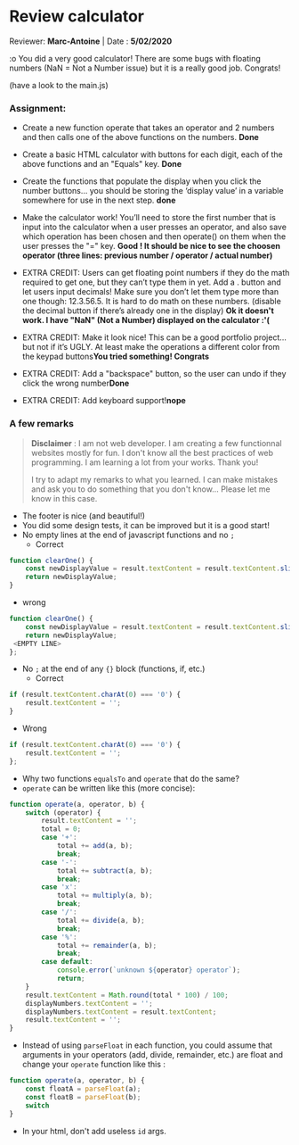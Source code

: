 # Review calculator

Reviewer: **Marc-Antoine**  | Date : **5/02/2020**

:o You did a very good calculator! There are some bugs with floating numbers (NaN = Not a Number issue) but it is a really good job. Congrats!

(have a look to the main.js)

### Assignment:
* Create a new function operate that takes an operator and 2 numbers and then calls one of the above functions on the numbers. **Done**

* Create a basic HTML calculator with buttons for each digit, each of the above functions and an "Equals" key. **Done**

* Create the functions that populate the display when you click the number buttons… you should be storing the ‘display value’ in a variable somewhere for use in the next step. **done**

* Make the calculator work! You’ll need to store the first number that is input into the calculator when a user presses an operator, and also save which operation has been chosen and then operate() on them when the user presses the "=" key. **Good ! It should be nice to see the choosen operator (three lines: previous number / operator / actual number)**

* EXTRA CREDIT: Users can get floating point numbers if they do the math required to get one, but they can’t type them in yet. Add a . button and let users input decimals! Make sure you don’t let them type more than one though: 12.3.56.5. It is hard to do math on these numbers. (disable the decimal button if there’s already one in the display) **Ok it doesn't work. I have "NaN" (Not a Number) displayed on the calculator :'(**

* EXTRA CREDIT: Make it look nice! This can be a good portfolio project… but not if it’s UGLY. At least make the operations a different color from the keypad buttons**You tried something! Congrats**

* EXTRA CREDIT: Add a "backspace" button, so the user can undo if they click the wrong number**Done**

* EXTRA CREDIT: Add keyboard support!**nope**

### A few remarks
> **Disclaimer** : I am not web developer. I am creating a few functionnal websites mostly for fun. I don't know all the best practices of web programming. I am learning a lot from your works. Thank you!
>
> I try to adapt my remarks to what you learned. I can make mistakes and ask you to do something that you don't know… Please let me know in this case.

* The footer is nice (and beautiful!)
* You did some design tests, it can be improved but it is a good start!
* No empty lines at the end of javascript functions and no `;`
  * Correct
```javascript
function clearOne() {
    const newDisplayValue = result.textContent = result.textContent.slice(0, -1);
    return newDisplayValue;
}
```
  * wrong
```javascript
function clearOne() {
    const newDisplayValue = result.textContent = result.textContent.slice(0, -1);
    return newDisplayValue;
 <EMPTY LINE>              
};
```
* No `;` at the end of any `{}` block (functions, if, etc.)
  * Correct
```javascript
if (result.textContent.charAt(0) === '0') {
    result.textContent = '';
}
```
  * Wrong
```javascript
if (result.textContent.charAt(0) === '0') {
    result.textContent = '';
};
```
* Why two functions `equalsTo` and `operate` that do the same?
* `operate` can be written like this (more concise):
```javascript
function operate(a, operator, b) {
    switch (operator) {
        result.textContent = '';
        total = 0;
        case '+':
            total += add(a, b);
            break;
        case '-':
            total += subtract(a, b);
            break;
        case 'x':
            total += multiply(a, b);
            break;
        case '/':
            total += divide(a, b);
            break;
        case '%':
            total += remainder(a, b);
            break;
        case default:
            console.error(`unknown ${operator} operator`);
            return;
    }
    result.textContent = Math.round(total * 100) / 100;
    displayNumbers.textContent = '';
    displayNumbers.textContent = result.textContent;
    result.textContent = '';
}
```
* Instead of using `parseFloat` in each function, you could assume that arguments in your operators (add, divide, remainder, etc.) are float and change your `operate` function like this :
```javascript
function operate(a, operator, b) {
    const floatA = parseFloat(a);
    const floatB = parseFloat(b);
    switch
}
```

* In your html, don't add useless `id` args.
